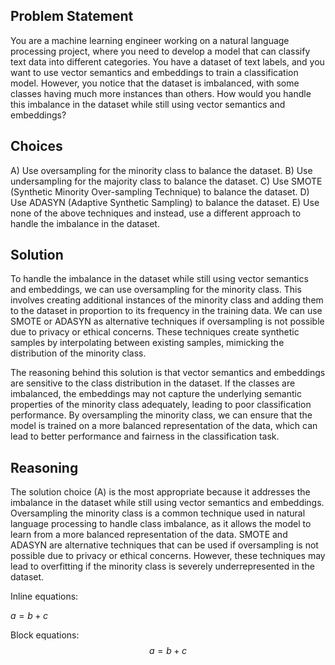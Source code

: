 ## Problem Statement
You are a machine learning engineer working on a natural language processing project, where you need to develop a model that can classify text data into different categories. You have a dataset of text labels, and you want to use vector semantics and embeddings to train a classification model. However, you notice that the dataset is imbalanced, with some classes having much more instances than others. How would you handle this imbalance in the dataset while still using vector semantics and embeddings?

## Choices
A) Use oversampling for the minority class to balance the dataset.
B) Use undersampling for the majority class to balance the dataset.
C) Use SMOTE (Synthetic Minority Over-sampling Technique) to balance the dataset.
D) Use ADASYN (Adaptive Synthetic Sampling) to balance the dataset.
E) Use none of the above techniques and instead, use a different approach to handle the imbalance in the dataset.

## Solution
To handle the imbalance in the dataset while still using vector semantics and embeddings, we can use oversampling for the minority class. This involves creating additional instances of the minority class and adding them to the dataset in proportion to its frequency in the training data. We can use SMOTE or ADASYN as alternative techniques if oversampling is not possible due to privacy or ethical concerns. These techniques create synthetic samples by interpolating between existing samples, mimicking the distribution of the minority class.

The reasoning behind this solution is that vector semantics and embeddings are sensitive to the class distribution in the dataset. If the classes are imbalanced, the embeddings may not capture the underlying semantic properties of the minority class adequately, leading to poor classification performance. By oversampling the minority class, we can ensure that the model is trained on a more balanced representation of the data, which can lead to better performance and fairness in the classification task.

## Reasoning
The solution choice (A) is the most appropriate because it addresses the imbalance in the dataset while still using vector semantics and embeddings. Oversampling the minority class is a common technique used in natural language processing to handle class imbalance, as it allows the model to learn from a more balanced representation of the data. SMOTE and ADASYN are alternative techniques that can be used if oversampling is not possible due to privacy or ethical concerns. However, these techniques may lead to overfitting if the minority class is severely underrepresented in the dataset.

Inline equations:

$a = b + c$

Block equations:
$$a = b + c$$